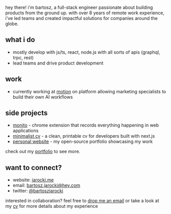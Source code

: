 hey there! i'm bartosz, a full-stack engineer passionate about building products from the ground up. with over 8 years of remote work experience, i've led teams and created impactful solutions for companies around the globe.

## what i do

- mostly develop with js/ts, react, node.js with all sorts of apis (graphql, trpc, rest)
- lead teams and drive product development

## work

- currently working at [motion](https://motionapp.com) on platform allowing marketing specialists to build their own AI workflows

## side projects

- [monito](https://monito.dev) - chrome extension that records everything happening in web applications
- [minimalist cv](https://cv.jarocki.me) - a clean, printable cv for developers built with next.js
- [personal website](https://jarocki.me) - my open-source portfolio showcasing my work

check out my [portfolio](https://jarocki.me/creating) to see more.

## want to connect?

- website: [jarocki.me](https://jarocki.me)
- email: [bartosz.jarocki@hey.com](mailto:bartosz.jarocki@hey.com)
- twitter: [@bartoszjarocki](https://twitter.com/bartoszjarocki)

interested in collaboration? feel free to [drop me an email](mailto:bartosz.jarocki@hey.com) or take a look at my [cv](https://cv.jarocki.me/) for more details about my experience
